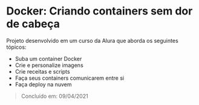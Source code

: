# Docker: Criando containers sem dor de cabeça

Projeto desenvolvido em um curso da Alura que aborda os seguintes tópicos:

* Suba um container Docker
* Crie e personalize imagens
* Crie receitas e scripts
* Faça seus containers comunicarem entre si
* Faça deploy na nuvem

> Concluído em: 09/04/2021
